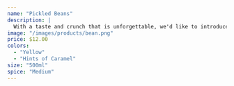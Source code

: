 ```yaml
---
name: "Pickled Beans"
description: |
  With a taste and crunch that is unforgettable, we'd like to introduce our pickled beans! Brined to be spicy and with strong hints of garlic, these are hard to put down. Perfect to eat straight out of the jar and in Canada's favorite cocktail the Caesar!
image: "/images/products/bean.png"
price: $12.00
colors:
  - "Yellow"
  - "Hints of Caramel"
size: "500ml"
spice: "Medium"
---
```

